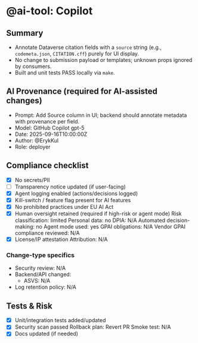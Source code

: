 # @ai-tool: Copilot

## Summary

- Annotate Dataverse citation fields with a `source` string (e.g., `codemeta.json`, `CITATION.cff`) purely for UI display.
- No change to submission payload or templates; unknown props ignored by consumers.
- Built and unit tests PASS locally via `make`.

## AI Provenance (required for AI-assisted changes)

- Prompt: Add Source column in UI; backend should annotate metadata with provenance per field.
- Model: GitHub Copilot gpt-5
- Date: 2025-09-16T10:00:00Z
- Author: @ErykKul
- Role: deployer

## Compliance checklist

- [x] No secrets/PII
- [ ] Transparency notice updated (if user-facing)
- [x] Agent logging enabled (actions/decisions logged)
- [x] Kill-switch / feature flag present for AI features
- [x] No prohibited practices under EU AI Act
- [x] Human oversight retained (required if high-risk or agent mode)
Risk classification: limited
Personal data: no
DPIA: N/A
Automated decision-making: no
Agent mode used: yes
GPAI obligations: N/A
Vendor GPAI compliance reviewed: N/A
- [x] License/IP attestation
Attribution: N/A

### Change-type specifics

- Security review: N/A
- Backend/API changed:
	- ASVS: N/A
- Log retention policy: N/A

## Tests & Risk

- [x] Unit/integration tests added/updated
- [x] Security scan passed
Rollback plan: Revert PR
Smoke test: N/A
- [x] Docs updated (if needed)
